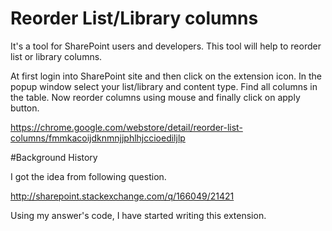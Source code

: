 # Reorder List/Library columns

It's a tool for SharePoint users and developers. This tool will help to reorder list or library columns. 

At first login into SharePoint site and then click on the extension icon. In the popup window select your list/library and content type. 
Find all columns in the table. Now reorder columns using mouse and finally click on apply button.

https://chrome.google.com/webstore/detail/reorder-list-columns/fmmkacoijdknmnjjphlhjccioediljlp

#Background History

I got the idea from following question.

http://sharepoint.stackexchange.com/q/166049/21421

Using my answer's code, I have started writing this extension.


